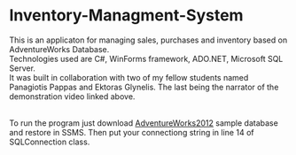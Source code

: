 # Inventory-Managment-System
This is an applicaton for managing sales, purchases and inventory based on AdventureWorks Database.<br>
Technologies used are C#, WinForms framework, ADO.NET, Microsoft SQL Server.<br>
It was built in collaboration with two of my fellow students named Panagiotis Pappas and Ektoras Glynelis.
The last being the narrator of the demonstration video linked above.<br>
<br>

To run the program just download [AdventureWorks2012](https://docs.microsoft.com/en-us/sql/samples/adventureworks-install-configure?view=sql-server-ver15&tabs=ssms) sample database and restore in SSMS.
Then put your connectiong string in line 14 of SQLConnection class.
